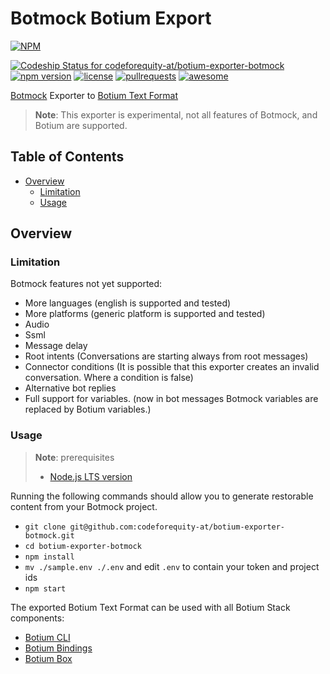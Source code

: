 # Botmock Botium Export

[![NPM](https://nodei.co/npm/botium-exporter-botmock.png?downloads=true&downloadRank=true&stars=true)](https://nodei.co/npm/botium-exporter-botmock/)

[![Codeship Status for codeforequity-at/botium-exporter-botmock](https://app.codeship.com/projects/f6e5bea3-6f81-49bd-ab62-5ec299fff79f/status?branch=master)](https://app.codeship.com/projects/418083)
[![npm version](https://badge.fury.io/js/botium-exporter-botmock.svg)](https://badge.fury.io/js/botium-exporter-botmock)
[![license](https://img.shields.io/github/license/mashape/apistatus.svg)]()
[![pullrequests](https://img.shields.io/badge/PR-welcome-green.svg)]()
[![awesome](https://img.shields.io/badge/Awesome-for%20sure!-green.svg)]()

[Botmock](https://botmock.com) Exporter to [Botium Text Format](https://botium-docs.readthedocs.io/en/latest/05_botiumscript/index.html#composing-in-text-files)

> **Note**: This exporter is experimental, not all features of Botmock, and Botium are supported.

## Table of Contents

* [Overview](#overview)
  * [Limitation](#limitation)
  * [Usage](#usage)

## Overview

### Limitation

Botmock features not yet supported:
- More languages (english is supported and tested)
- More platforms (generic platform is supported and tested)
- Audio
- Ssml
- Message delay
- Root intents (Conversations are starting always from root messages)
- Connector conditions (It is possible that this exporter creates an invalid conversation. Where a condition is false)
- Alternative bot replies
- Full support for variables. (now in bot messages Botmock variables are replaced by Botium variables.)

### Usage

> **Note**: prerequisites
> - [Node.js LTS version](https://nodejs.org/en/)

Running the following commands should allow you to generate restorable content from your Botmock project.

- `git clone git@github.com:codeforequity-at/botium-exporter-botmock.git`
- `cd botium-exporter-botmock`
- `npm install`
- `mv ./sample.env ./.env` and edit `.env` to contain your token and project ids
- `npm start`

The exported Botium Text Format can be used with all Botium Stack components:
  * [Botium CLI](https://github.com/codeforequity-at/botium-cli/)
  * [Botium Bindings](https://github.com/codeforequity-at/botium-bindings/)
  * [Botium Box](https://www.botium.at)
